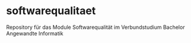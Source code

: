# softwarequalitaet
Repository für das Module Softwarequalität im Verbundstudium Bachelor Angewandte Informatik
